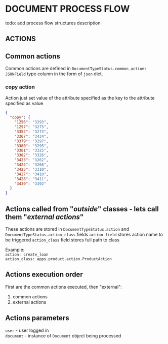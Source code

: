 # DOCUMENT PROCESS FLOW
todo: add process flow structures description
## ACTIONS
## Common actions
Common actions are defined in `DocumentTypeStatus.common_actions JSONField` type column in the form of `json` dict.

### copy action

Action just set value of the attribute specified as the key to the attribute specified as value

```json
{
  "copy": {
    "1256": "3293",
    "1257": "3275",
    "3352": "3273",
    "3367": "3434",
    "3379": "3297",
    "3380": "3295",
    "3381": "3325",
    "3382": "3326",
    "3423": "3262",
    "3424": "3266",
    "3425": "3310",
    "3427": "3410",
    "3428": "3411",
    "3430": "3392"
  }
}
```

## Actions called from "_outside_" classes - lets call them "_external actions_"
These actions are stored in `DocumentTypeStatus.action` and `DocumentTypeStatus.action_class` fields
`action field` stores action name to be triggered
`action_class` field stores full path to class 

Example:\
`action: create_loan`\
`action_class: apps.product.action.ProductAction`

## Actions execution order
First are the common actions executed, then "external":
1. common actions
2. external actions

## Actions parameters
`user` - user logged in\
`document` - instance of `Document` object being processed
